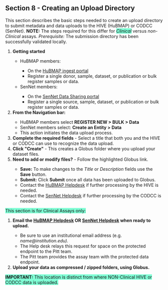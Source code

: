 ## Section 8 - Creating an Upload Directory
This section describes the basic steps needed to create an upload directory to submit metadata and data uploads to the HIVE (HuBMAP) or CODCC (SenNet). <b>NOTE:</b> The steps required for this differ for <span style="background-color: aquamarine;">_Clinical_</span> versus _non-Clinical_ assays. _Prerequisite:_ The submission directory has been successfully validated locally.

<ol>
    <li> <b>Getting started</b> </li> 
        <ul>
            <li>HuBMAP members:</li>
              <ul>
              <li>On the <a href="http://ingest.hubmapconsortium.org">HuBMAP ingest portal</a></li>
              <li>Register a single donor, sample, dataset, or publication or bulk register samples or data.</li> 
              </ul>
            <li>SenNet members: </li>
              <ul>
              <li>On the <a href="http://data.sennetconsortium.org/search">SenNet Data Sharing portal</a></li> 
              <li>Register a single source, sample, dataset, or publication or bulk register samples or data.</li>
              </ul>
          </ul>
    <li><b>From the Navigation bar:</b></li>
        <ul>
           <li>HuBMAP members select <b>REGISTER NEW > BULK  > Data </b></li>
           <li>SenNet members select: <b>Create an Entity > Data </b></li> 
           <li>This action initiates the data upload process.</li>
         </ul>
     <li><b>Complete the required fields</b> - Select a title that both you and the HIVE or CODCC can use to recognize the data upload. </li>
     <li><b>Click "Create"</b> - This creates a Globus folder where you upload your dataset files. </li>
     <li><b>Need to add or modify files?</b> - Follow the highlighted Globus link. </li>
        <ul>
            <li><b>Save:</b>  To make changes to the <em>Title</em> or <em>Description</em> fields use the <b>Save</b> button.</li>
            <li><b>Submit:</b> Click <b>Submit</b> once all data has been uploaded to Globus.</li> 
            <li>Contact the <a href="mailto:help@hubmapconsortium.org">HuBMAP Helpdesk</a> if further processing by the HIVE is needed. </li>
            <li>Contact the <a href="mailto:help@sennetconsortium.org">SenNet Helpdesk</a> if further processing by the CODCC is needed. </li>
       </ul>
</ol>

<span style="background-color: aquamarine;">This section is for Clinical Assays only:</span>

<ol>
    <li> <b>Email the <a href="mailto:help@hubmapconsortium.org">HuBMAP Helpdesk</a> OR <a href="mailto:help@sennetconsortium.org">SenNet Helpdesk</a> when ready to upload.</b></li>
    <ul>
        <li> Be sure to use an institutional email address (e.g. <em>name@institution.edu).</em></li>
        <li> The Help desk relays this request for space on the protected endpoint to the Pitt team.</li>
        <li> The Pitt team provides the assay team with the protected data endpoint.</li>
    </ul>
    <li> <b>Upload your data as compressed / zipped folders, using Globus.</b></li>
</ol>

<span style="background-color: aquamarine;">**IMPORTANT:** This location is distinct from where NON-Clinical HIVE or CODCC data is uploaded. </span>
